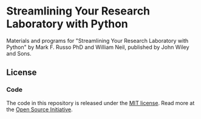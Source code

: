 # Streamlining Your Research Laboratory with Python

Materials and programs for "Streamlining Your Research Laboratory with Python" 
by Mark F. Russo PhD and William Neil, published by John Wiley and Sons. 

## License

### Code

The code in this repository is released under the [MIT license](LICENSE). Read more at the
[Open Source Initiative](https://opensource.org/licenses/MIT).

